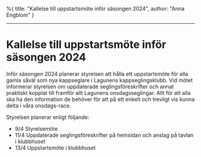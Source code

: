 %{
title: "Kallelse till uppstartsmöte inför säsongen 2024",
author: "Anna Engblom"
}

---

# Kallelse till uppstartsmöte inför säsongen 2024

Inför säsongen 2024 planerar styrelsen att hålla ett uppstartsmöte för alla gamla såväl som nya kappseglare i Lagunens kappseglingsklubb. Vid mötet informerar styrelsen om uppdaterade seglingsföreskrifter och annat praktiskt kopplat till framför allt Lagunens onsdagsseglingar. Allt för att alla ska ha den information de behöver för att på ett enkelt och trevligt vis kunna delta i våra onsdags-race.

Styrelsen planerar enligt följande:

- 9/4 Styrelsemöte
- 11/4 Uppdaterade seglingsföreskrifter på hemsidan och anslag på tavlan i klubbhuset
- 13/4 Uppstartsmöte i klubbhuset
